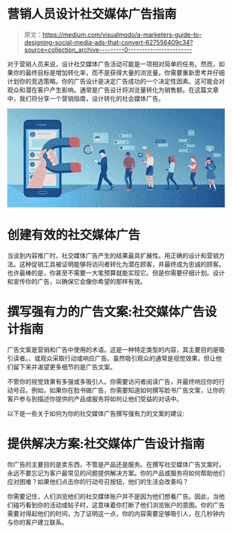 # 营销人员设计社交媒体广告指南

> 原文：<https://medium.com/visualmodo/a-marketers-guide-to-designing-social-media-ads-that-convert-627556409c34?source=collection_archive---------0----------------------->

对于营销人员来说，设计社交媒体广告活动可能是一项相对简单的任务。然而，如果你的最终目标是增加转化率，而不是获得大量的浏览量。你需要重新思考并仔细计划你的竞选策略。你的广告设计是决定广告成功的一个决定性因素。这可能会对观众和潜在客户产生影响。通常是广告设计将浏览量转化为销售额。在这篇文章中，我们将分享一个营销指南，设计转化的社会媒体广告。

![](img/338125b80a53797ed368bdb742421bba.png)

# 创建有效的社交媒体广告

当谈到内容推广时，社交媒体广告产生的结果最具扩展性。用正确的设计和营销方法。这种促销工具被证明能够将访问者转化为潜在顾客，并最终成为忠诚的顾客。也许最棒的是，你甚至不需要一大笔预算就能实现它。但是你需要仔细计划。设计和宣传你的广告，以确保它会像你希望的那样有效。

# 撰写强有力的广告文案:社交媒体广告设计指南

广告文案是营销和广告中使用的术语。这是一种特定类型的内容，其主要目的是吸引读者。、或观众采取行动或响应广告。虽然吸引观众的通常是视觉效果，但让他们留下来并渴望更多细节的是广告文案。

不管你的视觉效果有多强或多吸引人。你需要访问者阅读广告，并最终响应你的行动号召。例如，如果你在脸书做广告，你需要知道如何撰写脸书广告文案，让你的客户参与到描述你提供的产品或服务将如何让他们受益的对话中。

以下是一些关于如何为你的社交媒体广告撰写强有力的文案的建议:

# 提供解决方案:社交媒体广告设计指南

你广告的主要目的是卖东西，不管是产品还是服务。在撰写社交媒体广告文案时，永远不要忘记为客户最常见的问题提供解决方案。你的产品或服务将如何帮助他们应对困难？如果他们点击你的行动号召按钮，他们的生活会改善吗？

你需要记住，人们浏览他们的社交媒体账户并不是因为他们想看广告。因此，当他们碰巧看到你的活动或帖子时，这意味着你打断了他们浏览账户的意图。你的广告需要对得起他们的时间，为了证明这一点，你的内容需要足够吸引人，在几秒钟内与你的客户建立联系。
